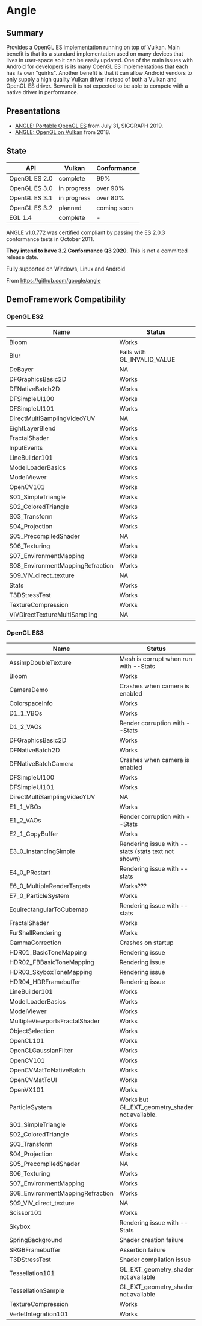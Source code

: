 # Angle

## Summary

Provides a OpenGL ES implementation running on top of Vulkan.
Main benefit is that its a standard implementation used on many devices that lives in user-space so it can be easily updated. One of the main issues with Android for developers is its many OpenGL ES implementations that each has its own "quirks". Another benefit is that it can allow Android vendors to only supply a high quality Vulkan driver instead of both a Vulkan and OpenGL ES driver. Beware it is not expected to be able to compete with a native driver in performance.

## Presentations

* [ANGLE: Portable OpenGL ES](https://youtu.be/1fU4w2ZGxH4?t=10781) from July 31, SIGGRAPH 2019.
* [ANGLE: OpenGL on Vulkan](https://youtu.be/QrIKdjmpmaA) from 2018.

## State

API          | Vulkan      | Conformance
-------------|-------------|-------------
OpenGL ES 2.0| complete    | 99%
OpenGL ES 3.0| in progress | over 90%
OpenGL ES 3.1| in progress | over 80%
OpenGL ES 3.2| planned     | coming soon
EGL 1.4      | complete    | -

ANGLE v1.0.772 was certified compliant by passing the ES 2.0.3 conformance tests in October 2011.

**They intend to have 3.2 Conformance Q3 2020.** This is not a committed release date.

Fully supported on Windows, Linux and Android

From https://github.com/google/angle


## DemoFramework Compatibility

### OpenGL ES2

Name                             | Status
---------------------------------|-----------------
Bloom                            | Works
Blur                             | Fails with GL_INVALID_VALUE
DeBayer                          | NA
DFGraphicsBasic2D                | Works
DFNativeBatch2D                  | Works
DFSimpleUI100                    | Works
DFSimpleUI101                    | Works
DirectMultiSamplingVideoYUV      | NA
EightLayerBlend                  | Works
FractalShader                    | Works
InputEvents                      | Works
LineBuilder101                   | Works
ModelLoaderBasics                | Works
ModelViewer                      | Works
OpenCV101                        | Works
S01_SimpleTriangle               | Works
S02_ColoredTriangle              | Works
S03_Transform                    | Works
S04_Projection                   | Works
S05_PrecompiledShader            | NA
S06_Texturing                    | Works
S07_EnvironmentMapping           | Works
S08_EnvironmentMappingRefraction | Works
S09_VIV_direct_texture           | NA
Stats                            | Works
T3DStressTest                    | Works
TextureCompression               | Works
VIVDirectTextureMultiSampling    | NA

### OpenGL ES3

Name                             | Status
---------------------------------|-----------------
AssimpDoubleTexture              | Mesh is corrupt when run with --Stats
Bloom                            | Works
CameraDemo                       | Crashes when camera is enabled
ColorspaceInfo                   | Works
D1_1_VBOs                        | Works
D1_2_VAOs                        | Render corruption with --Stats
DFGraphicsBasic2D                | Works
DFNativeBatch2D                  | Works
DFNativeBatchCamera              | Crashes when camera is enabled
DFSimpleUI100                    | Works
DFSimpleUI101                    | Works
DirectMultiSamplingVideoYUV      | NA
E1_1_VBOs                        | Works
E1_2_VAOs                        | Render corruption with --Stats
E2_1_CopyBuffer                  | Works
E3_0_InstancingSimple            | Rendering issue with --stats (stats text not shown)
E4_0_PRestart                    | Rendering issue with --stats
E6_0_MultipleRenderTargets       | Works???
E7_0_ParticleSystem              | Works
EquirectangularToCubemap         | Rendering issue with --stats
FractalShader                    | Works
FurShellRendering                | Works
GammaCorrection                  | Crashes on startup
HDR01_BasicToneMapping           | Rendering issue
HDR02_FBBasicToneMapping         | Rendering issue
HDR03_SkyboxToneMapping          | Rendering issue
HDR04_HDRFramebuffer             | Rendering issue
LineBuilder101                   | Works
ModelLoaderBasics                | Works
ModelViewer                      | Works
MultipleViewportsFractalShader   | Works
ObjectSelection                  | Works
OpenCL101                        | Works
OpenCLGaussianFilter             | Works
OpenCV101                        | Works
OpenCVMatToNativeBatch           | Works
OpenCVMatToUI                    | Works
OpenVX101                        | Works
ParticleSystem                   | Works but GL_EXT_geometry_shader not available.
S01_SimpleTriangle               | Works
S02_ColoredTriangle              | Works
S03_Transform                    | Works
S04_Projection                   | Works
S05_PrecompiledShader            | NA
S06_Texturing                    | Works
S07_EnvironmentMapping           | Works
S08_EnvironmentMappingRefraction | Works
S09_VIV_direct_texture           | NA
Scissor101                       | Works
Skybox                           | Rendering issue with --Stats
SpringBackground                 | Shader creation failure
SRGBFramebuffer                  | Assertion failure
T3DStressTest                    | Shader compilation issue
Tessellation101                  | GL_EXT_geometry_shader not available
TessellationSample               | GL_EXT_geometry_shader not available
TextureCompression               | Works
VerletIntegration101             | Works

